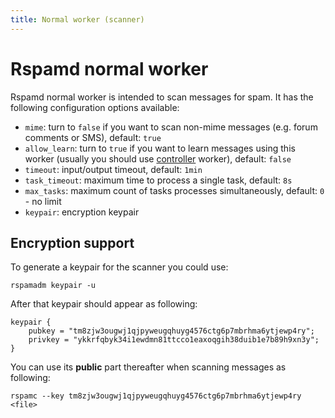 ```yaml
---
title: Normal worker (scanner)
---
```


# Rspamd normal worker

Rspamd normal worker is intended to scan messages for spam. It has the following configuration options available:

* `mime`: turn to `false` if you want to scan non-mime messages (e.g. forum comments or SMS), default: `true`
* `allow_learn`: turn to `true` if you want to learn messages using this worker (usually you should use [controller](/workers/controller) worker), default: `false`
* `timeout`: input/output timeout, default: `1min`
* `task_timeout`: maximum time to process a single task, default: `8s`
* `max_tasks`: maximum count of tasks processes simultaneously, default: `0` - no limit
* `keypair`: encryption keypair

## Encryption support

To generate a keypair for the scanner you could use:

    rspamadm keypair -u

After that keypair should appear as following:

~~~hcl
keypair {
    pubkey = "tm8zjw3ougwj1qjpyweugqhuyg4576ctg6p7mbrhma6ytjewp4ry";
    privkey = "ykkrfqbyk34i1ewdmn81ttcco1eaxoqgih38duib1e7b89h9xn3y";
}
~~~

You can use its **public** part thereafter when scanning messages as following:

    rspamc --key tm8zjw3ougwj1qjpyweugqhuyg4576ctg6p7mbrhma6ytjewp4ry <file>
